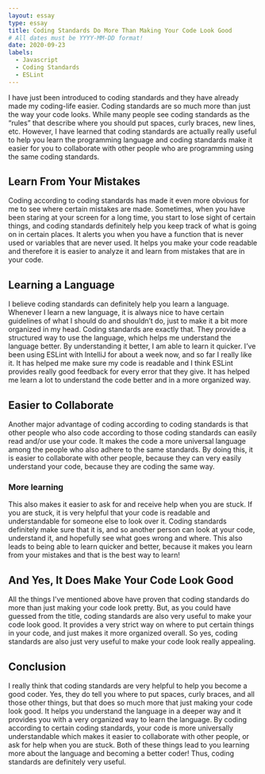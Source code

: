 ```yaml
---
layout: essay
type: essay
title: Coding Standards Do More Than Making Your Code Look Good
# All dates must be YYYY-MM-DD format!
date: 2020-09-23
labels:
  - Javascript
  - Coding Standards
  - ESLint
---
```

I have just been introduced to coding standards and they have already made my coding-life easier. Coding standards are so much more than just the way your code looks. While many people see coding standards as the “rules” that describe where you should put spaces, curly braces, new lines, etc. However, I have learned that coding standards are actually really useful to help you learn the programming language and coding standards make it easier for you to collaborate with other people who are programming using the same coding standards. 

## Learn From Your Mistakes

Coding according to coding standards has made it even more obvious for me to see where certain mistakes are made. Sometimes, when you have been staring at your screen for a long time, you start to lose sight of certain things, and coding standards definitely help you keep track of what is going on in certain places. It alerts you when you have a function that is never used or variables that are never used. It helps you make your code readable and therefore it is easier to analyze it and learn from mistakes that are in your code. 

## Learning a Language

I believe coding standards can definitely help you learn a language. Whenever I learn a new language, it is always nice to have certain guidelines of what I should do and shouldn’t do, just to make it a bit more organized in my head. Coding standards are exactly that. They provide a structured way to use the language, which helps me understand the language better. By understanding it better, I am able to learn it quicker. 
I’ve been using ESLint with IntelliJ for about a week now, and so far I really like it. It has helped me make sure my code is readable and I think ESLint provides really good feedback for every error that they give. It has helped me learn a lot to understand the code better and in a more organized way.

## Easier to Collaborate 

Another major advantage of coding according to coding standards is that other people who also code according to those coding standards can easily read and/or use your code. It makes the code a more universal language among the people who also adhere to the same standards. By doing this, it is easier to collaborate with other people, because they can very easily understand your code, because they are coding the same way. 
### More learning
This also makes it easier to ask for and receive help when you are stuck. If you are stuck, it is very helpful that your code is readable and understandable for someone else to look over it. Coding standards definitely make sure that it is, and so another person can look at your code, understand it, and hopefully see what goes wrong and where. This also leads to being able to learn quicker and better, because it makes you learn from your mistakes and that is the best way to learn! 

## And Yes, It Does Make Your Code Look Good

All the things I've mentioned above have proven that coding standards do more than just making your code look pretty. But, as you could have guessed from the title, coding standards are also very useful to make your code look good. It provides a very strict way on where to put certain things in your code, and just makes it more organized overall. So yes, coding standards are also just very useful to make your code look really appealing. 

## Conclusion

I really think that coding standards are very helpful to help you become a good coder. Yes, they do tell you where to put spaces, curly braces, and all those other things, but that does so much more that just making your code look good. It helps you understand the language in a deeper way and it provides you with a very organized way to learn the language. By coding according to certain coding standards, your code is more universally understandable which makes it easier to collaborate with other people, or ask for help when you are stuck. Both of these things lead to you learning more about the language and becoming a better coder! Thus, coding standards are definitely very useful. 

